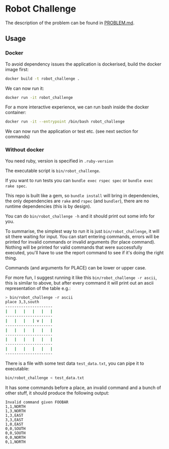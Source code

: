 # Robot Challenge

The description of the problem can be found in [PROBLEM.md](PROBLEM.md).

## Usage

### Docker

To avoid dependency issues the application is dockerised, build the docker image first:

```bash
docker build -t robot_challenge .
```

We can now run it:

```bash
docker run -it robot_challenge
```

For a more interactive experience, we can run bash inside the docker container:

```bash
docker run -it --entrypoint /bin/bash robot_challenge
```

We can now run the application or test etc. (see next section for commands)

### Without docker

You need ruby, version is specified in `.ruby-version`

The executable script is `bin/robot_challenge`.

If you want to run tests you can `bundle exec rspec spec` or `bundle exec rake spec`.

This repo is built like a gem, so `bundle install` will bring in dependencies, the only dependencies are `rake` and `rspec`
(and `bundler`), there are no runtime dependencies (this is by design).

You can do `bin/robot_challenge -h` and it should print out some info for you.

To summarise, the simplest way to run it is just `bin/robot_challenge`, it will sit there waiting for input. You can start entering
commands, errors will be printed for invalid commands or invalid arguments (for place command). Nothing will be printed for valid
commands that were successfully executed, you'll have to use the report command to see if it's doing the right thing.

Commands (and arguments for PLACE) can be lower or upper case.

For more fun, I suggest running it like this `bin/robot_challenge -r ascii`, this is similar to above, but after every command it
will print out an ascii representation of the table e.g.:

```bash
> bin/robot_challenge -r ascii
place 3,3,south
---------------------
|   |   |   |   |   |
---------------------
|   |   |   | v |   |
---------------------
|   |   |   |   |   |
---------------------
|   |   |   |   |   |
---------------------
|   |   |   |   |   |
---------------------
```

There is a file with some test data `test_data.txt`, you can pipe it to executable:

```bash
bin/robot_challenge < test_data.txt
```

It has some commands before a place, an invalid command and a bunch of other stuff, it should produce the following output:

```plain
Invalid command given FOOBAR
1,1,NORTH
1,3,NORTH
1,3,EAST
3,3,EAST
1,0,EAST
0,0,SOUTH
0,0,SOUTH
0,0,NORTH
0,1,NORTH
```

